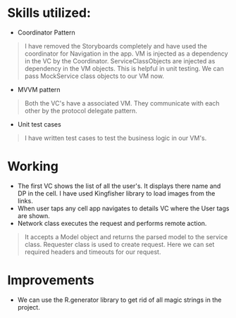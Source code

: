 #  Skills utilized:

- Coordinator Pattern
> I have removed the Storyboards completely and have used the coordinator for Navigation in the app.
> VM is injected as a dependency in the VC by the Coordinator.
> ServiceClassObjects are injected as dependency in the VM objects. This is helpful in unit testing. We can pass MockService class objects to our VM now.

- MVVM pattern
> Both the VC's have a associated VM. They communicate with each other by the protocol delegate pattern.

- Unit test cases
> I have written test cases to test the business logic in our VM's.

# Working
- The first VC shows the list of all the user's. It displays there name and DP in the cell. I have used Kingfisher library to load images from the links.
- When user taps any cell app navigates to details VC where the User tags are shown.
- Network class executes the request and performs remote action.
>It accepts a Model object and returns the parsed model to the service class.
>Requester class is used to create request. Here we can set required headers and timeouts for our request.

# Improvements
- We can use the R.generator library to get rid of all magic strings in the project.
  

